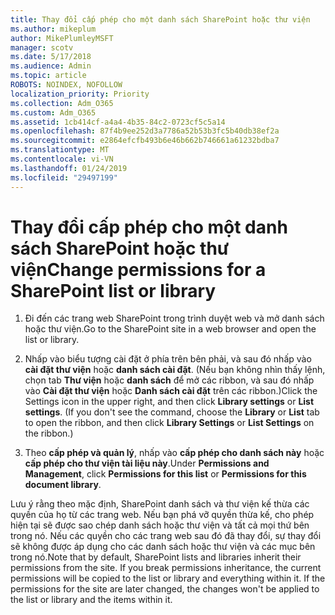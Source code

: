 ```yaml
---
title: Thay đổi cấp phép cho một danh sách SharePoint hoặc thư viện
ms.author: mikeplum
author: MikePlumleyMSFT
manager: scotv
ms.date: 5/17/2018
ms.audience: Admin
ms.topic: article
ROBOTS: NOINDEX, NOFOLLOW
localization_priority: Priority
ms.collection: Adm_O365
ms.custom: Adm_O365
ms.assetid: 1cb414cf-a4a4-4b35-84c2-0723cf5c5a14
ms.openlocfilehash: 87f4b9ee252d3a7786a52b53b3fc5b40db38ef2a
ms.sourcegitcommit: e2864efcfb493b6e46b662b746661a61232bdba7
ms.translationtype: MT
ms.contentlocale: vi-VN
ms.lasthandoff: 01/24/2019
ms.locfileid: "29497199"
---
```

# <a name="change-permissions-for-a-sharepoint-list-or-library"></a><span data-ttu-id="ce1e8-102">Thay đổi cấp phép cho một danh sách SharePoint hoặc thư viện</span><span class="sxs-lookup"><span data-stu-id="ce1e8-102">Change permissions for a SharePoint list or library</span></span>

1. <span data-ttu-id="ce1e8-103">Đi đến các trang web SharePoint trong trình duyệt web và mở danh sách hoặc thư viện.</span><span class="sxs-lookup"><span data-stu-id="ce1e8-103">Go to the SharePoint site in a web browser and open the list or library.</span></span>
    
2. <span data-ttu-id="ce1e8-p101">Nhấp vào biểu tượng cài đặt ở phía trên bên phải, và sau đó nhấp vào **cài đặt thư viện** hoặc **danh sách cài đặt**. (Nếu bạn không nhìn thấy lệnh, chọn tab **Thư viện** hoặc **danh sách** để mở các ribbon, và sau đó nhấp vào **Cài đặt thư viện** hoặc **Danh sách cài đặt** trên các ribbon.)</span><span class="sxs-lookup"><span data-stu-id="ce1e8-p101">Click the Settings icon in the upper right, and then click **Library settings** or **List settings**. (If you don't see the command, choose the **Library** or **List** tab to open the ribbon, and then click **Library Settings** or **List Settings** on the ribbon.)</span></span> 
    
3. <span data-ttu-id="ce1e8-106">Theo **cấp phép và quản lý**, nhấp vào **cấp phép cho danh sách này** hoặc **cấp phép cho thư viện tài liệu này**.</span><span class="sxs-lookup"><span data-stu-id="ce1e8-106">Under **Permissions and Management**, click **Permissions for this list** or **Permissions for this document library**.</span></span>
    
<span data-ttu-id="ce1e8-p102">Lưu ý rằng theo mặc định, SharePoint danh sách và thư viện kế thừa các quyền của họ từ các trang web. Nếu bạn phá vỡ quyền thừa kế, cho phép hiện tại sẽ được sao chép danh sách hoặc thư viện và tất cả mọi thứ bên trong nó. Nếu các quyền cho các trang web sau đó đã thay đổi, sự thay đổi sẽ không được áp dụng cho các danh sách hoặc thư viện và các mục bên trong nó.</span><span class="sxs-lookup"><span data-stu-id="ce1e8-p102">Note that by default, SharePoint lists and libraries inherit their permissions from the site. If you break permissions inheritance, the current permissions will be copied to the list or library and everything within it. If the permissions for the site are later changed, the changes won't be applied to the list or library and the items within it.</span></span>
  

